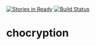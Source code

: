 [![Stories in Ready](https://badge.waffle.io/ChoCryption/chocryption.png?label=ready&title=Ready)](https://waffle.io/ChoCryption/chocryption)
[![Build Status](https://travis-ci.org/ChoCryption/chocryption.svg?branch=master)](https://travis-ci.org/ChoCryption/chocryption)
# chocryption
